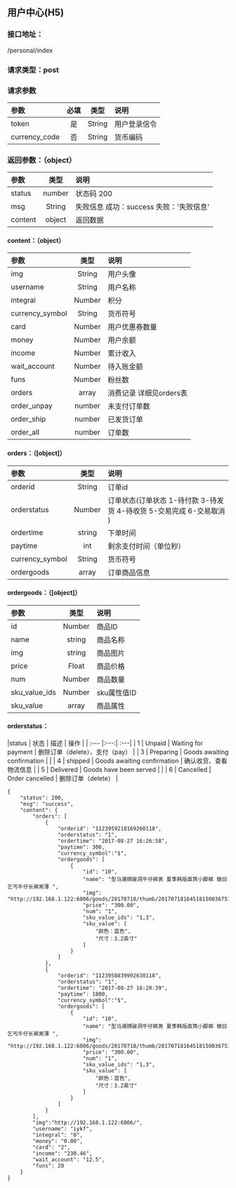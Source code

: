 ## 用户中心(H5)
### 接口地址：
/personal/index
### 请求类型：post
### 请求参数
| 参数 | 必填 | 类型 | 说明 |
|:---|:---:|:---:|:---|
| token | 是 | String | 用户登录信令 |
|  currency_code | 否 | String | 货币编码 |

###  返回参数：（object）
|参数 |  类型 | 说明|
| :--- |:---:| :---|
| status | number | 状态码  200 |
| msg | String | 失败信息   成功：success   失败：'失败信息'|
| content | object | 返回数据 |

####  content：（object）
|参数 |  类型 | 说明|
| :--- |:---:| :---|
| img | String | 用户头像 |
| username | String | 用户名称 |
| integral | Number | 积分 |
|  currency_symbol | String | 货币符号 |
| card | Number | 用户优惠券数量 |
| money | Number | 用户余额 |
| income | Number | 累计收入 |
| wait_account | Number | 待入账金额 |
| funs | Number | 粉丝数 |
| orders | array | 消费记录 详细见orders表 |
| order_unpay | number | 未支付订单数 |
| order_ship | number | 已发货订单 |
| order_all | number | 订单数 |

####  orders：（[object]）
|参数 |  类型 | 说明|
| :--- |:---:| :---|
| orderid | String | 订单id |
| orderstatus | Number | 订单状态(订单状态 1-待付款 3-待发货 4-待收货 5-交易完成 6-交易取消 ) |
| ordertime | string | 下单时间 |
| paytime | int | 剩余支付时间（单位秒） |
|  currency_symbol | String | 货币符号 |
| ordergoods | array | 订单商品信息 |

####  ordergoods：（[object]）
|参数 |  类型 | 说明|
| :--- |:---:| :---|
| id | Number | 商品ID |
| name | string | 商品名称 |
| img | string | 商品图片 |
| price | Float | 商品价格 |
| num | Number | 商品数量 |
| sku_value_ids | Number | sku属性值ID |
| sku_value | array | 商品属性 |
#### orderstatus：
|status | 状态 | 描述 | 操作 |
| :--- |:---:| :---|
| 1 | Unpaid | Waiting for payment | 删除订单（delete）、支付（pay） |
| 3 | Preparing | Goods awaiting confirmation |  |
| 4 | shipped | Goods awaiting confirmation | 确认收货、查看物流信息 |
| 5 | Delivered | Goods have been served |  |
| 6 | Cancelled | Order cancelled | 删除订单（delete） |
```
{
    "status": 200,
    "msg": "success",
    "content": {
        "orders": [
            {
                "orderid": "1123959218169260118",
                "orderstatus": "1",
                "ordertime": "2017-08-27 16:26:58",
                "paytime": 300,
                "currency_symbol":"$",
                "ordergoods": [
                    {
                        "id": "10",
                        "name": "型马潮牌破洞牛仔裤男 夏季韩版直筒小脚裤 做旧乞丐牛仔长裤男薄 ",
                        "img": "http://192.168.1.122:6006/goods/20170718/thumb/201707181645181500367518995.jpg",
                        "price": "300.00",
                        "num": "1",
                        "sku_value_ids": "1,3",
                        "sku_value": [
                            "颜色：蓝色",
                            "尺寸：3.2英寸"
                        ]
                    }
                ]
            },
            {
                "orderid": "1123958839992630118",
                "orderstatus": "1",
                "ordertime": "2017-08-27 16:20:39",
                "paytime": 1800,
                "currency_symbol":"$",
                "ordergoods": [
                    {
                        "id": "10",
                        "name": "型马潮牌破洞牛仔裤男 夏季韩版直筒小脚裤 做旧乞丐牛仔长裤男薄 ",
                        "img": "http://192.168.1.122:6006/goods/20170718/thumb/201707181645181500367518995.jpg",
                        "price": "300.00",
                        "num": "1",
                        "sku_value_ids": "1,3",
                        "sku_value": [
                            "颜色：蓝色",
                            "尺寸：3.2英寸"
                        ]
                    }
                ]
            }
        ],
        "img":"http://192.168.1.122:6006/",
        "username": "iykf",
        "integral": "0",
        "money": "0.00",
        "card": "2",
        "income": "230.46",
        "wait_account": "12.5",
        "funs": 20
    }
}
```